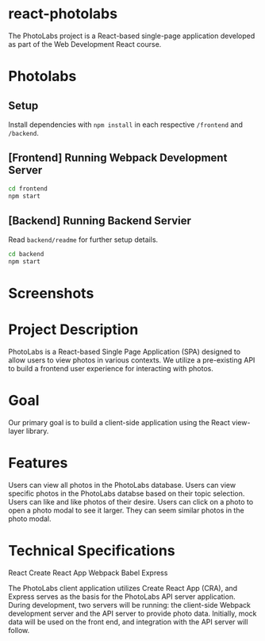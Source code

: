 # react-photolabs
The PhotoLabs project is a React-based single-page application developed as part of the Web Development React course.

# Photolabs

## Setup

Install dependencies with `npm install` in each respective `/frontend` and `/backend`.

## [Frontend] Running Webpack Development Server

```sh
cd frontend
npm start
```

## [Backend] Running Backend Servier

Read `backend/readme` for further setup details.

```sh
cd backend
npm start
```

# Screenshots



# Project Description
PhotoLabs is a React-based Single Page Application (SPA) designed to allow users to view photos in various contexts. We utilize a pre-existing API to build a frontend user experience for interacting with photos.

# Goal
Our primary goal is to build a client-side application using the React view-layer library.

# Features
Users can view all photos in the PhotoLabs database.
Users can view specific photos in the PhotoLabs databse based on their topic selection.
Users can like and like photos of their desire.
Users can click on a photo to open a photo modal to see it larger.
They can seem similar photos in the photo modal. 

# Technical Specifications
React
Create React App
Webpack
Babel
Express


The PhotoLabs client application utilizes Create React App (CRA), and Express serves as the basis for the PhotoLabs API server application. During development, two servers will be running: the client-side Webpack development server and the API server to provide photo data. Initially, mock data will be used on the front end, and integration with the API server will follow.